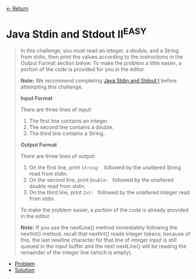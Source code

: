 [&larr; Return](https://hanggrian.github.io/grind-hackerrank/)

# Java Stdin and Stdout II<sup>EASY</sup>

> In this challenge, you must read an integer, a double, and a String from
  stdin, then print the values according to the instructions in the Output
  Format section below. To make the problem a little easier, a portion of the
  code is provided for you in the editor.
>
> **Note:** We recommend completing [Java Stdin and Stdout I](https://www.hackerrank.com/challenges/java-stdin-and-stdout-1)
  before attempting this challenge.
>
> **Input Format**
>
> There are three lines of input:
>
> 1.  The first line contains an integer.
> 1.  The second line contains a double.
> 1.  The third line contains a String.
>
> **Output Format**
>
> There are three lines of output:
>
> 1.  On the first line, print `String: ` followed by the unaltered String read
>     from stdin.
> 1.  On the second line, print `Double: ` followed by the unaltered double read
>     from stdin.
> 1.  On the third line, print `Int: ` followed by the unaltered integer read
>     from stdin.
>
> To make the problem easier, a portion of the code is already provided in the
  editor.
>
> **Note:** If you use the nextLine() method immediately following the nextInt()
  method, recall that nextInt() reads integer tokens; because of this, the last
  newline character for that line of integer input is still queued in the input
  buffer and the next nextLine() will be reading the remainder of the integer
  line (which is empty).

- [Problem](https://www.hackerrank.com/challenges/java-stdin-stdout/)
- [Solution](https://github.com/hanggrian/grind-hackerrank/blob/main/java/src/main/java/JavaStdinStdout2.java)
